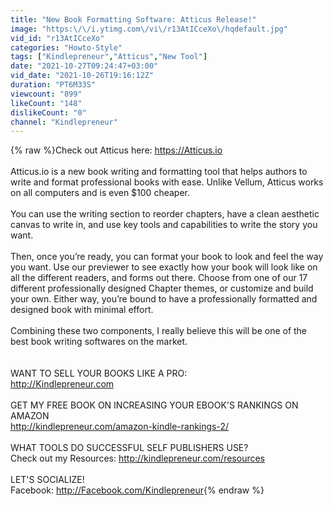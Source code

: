 ```yaml
---
title: "New Book Formatting Software: Atticus Release!"
image: "https:\/\/i.ytimg.com\/vi\/r13AtICceXo\/hqdefault.jpg"
vid_id: "r13AtICceXo"
categories: "Howto-Style"
tags: ["Kindlepreneur","Atticus","New Tool"]
date: "2021-10-27T09:24:47+03:00"
vid_date: "2021-10-26T19:16:12Z"
duration: "PT6M33S"
viewcount: "899"
likeCount: "148"
dislikeCount: "0"
channel: "Kindlepreneur"
---
```

{% raw %}Check out Atticus here: <a rel="nofollow" target="blank" href="https://Atticus.io">https://Atticus.io</a><br /><br />Atticus.io is a new book writing and formatting tool that helps authors to write and format professional books with ease.  Unlike Vellum, Atticus works on all computers and is even $100 cheaper.  <br /><br />You can use the writing section to reorder chapters, have a clean aesthetic canvas to write in, and use key tools and capabilities to write the story you want. <br /><br />Then, once you’re ready, you can format your book to look and feel the way you want.  Use our previewer to see exactly how your book will look like on all the different readers, and forms out there.  Choose from one of our 17 different professionally designed Chapter themes, or customize and build your own.  Either way, you’re bound to have a professionally formatted and designed book with minimal effort. <br /><br />Combining these two components, I really believe this will be one of the best book writing softwares on the market.  <br /><br /><br />WANT TO SELL YOUR BOOKS LIKE A PRO:<br /><a rel="nofollow" target="blank" href="http://Kindlepreneur.com">http://Kindlepreneur.com</a><br /><br />GET MY FREE BOOK ON INCREASING YOUR EBOOK'S RANKINGS ON AMAZON<br /><a rel="nofollow" target="blank" href="http://kindlepreneur.com/amazon-kindle-rankings-2/">http://kindlepreneur.com/amazon-kindle-rankings-2/</a><br /><br />WHAT TOOLS DO SUCCESSFUL SELF PUBLISHERS USE?<br />Check out my Resources: <a rel="nofollow" target="blank" href="http://kindlepreneur.com/resources">http://kindlepreneur.com/resources</a><br /><br />LET'S SOCIALIZE!<br />Facebook: <a rel="nofollow" target="blank" href="http://Facebook.com/Kindlepreneur">http://Facebook.com/Kindlepreneur</a>{% endraw %}
